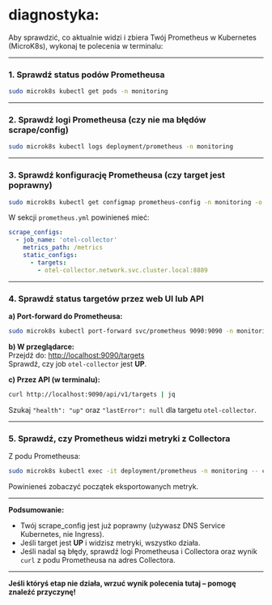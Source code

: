 # diagnostyka:

Aby sprawdzić, co aktualnie widzi i zbiera Twój Prometheus w Kubernetes (MicroK8s), wykonaj te polecenia w terminalu:

---

### 1. Sprawdź status podów Prometheusa
```bash
sudo microk8s kubectl get pods -n monitoring
```

---

### 2. Sprawdź logi Prometheusa (czy nie ma błędów scrape/config)
```bash
sudo microk8s kubectl logs deployment/prometheus -n monitoring
```

---

### 3. Sprawdź konfigurację Prometheusa (czy target jest poprawny)
```bash
sudo microk8s kubectl get configmap prometheus-config -n monitoring -o yaml
```
W sekcji `prometheus.yml` powinieneś mieć:
```yaml
scrape_configs:
  - job_name: 'otel-collector'
    metrics_path: /metrics
    static_configs:
      - targets:
        - otel-collector.network.svc.cluster.local:8889
```

---

### 4. Sprawdź status targetów przez web UI lub API

**a) Port-forward do Prometheusa:**
```bash
sudo microk8s kubectl port-forward svc/prometheus 9090:9090 -n monitoring
```

**b) W przeglądarce:**  
Przejdź do: [http://localhost:9090/targets](http://localhost:9090/targets)  
Sprawdź, czy job `otel-collector` jest **UP**.

**c) Przez API (w terminalu):**
```bash
curl http://localhost:9090/api/v1/targets | jq
```
Szukaj `"health": "up"` oraz `"lastError": null` dla targetu `otel-collector`.

---

### 5. Sprawdź, czy Prometheus widzi metryki z Collectora

Z podu Prometheusa:
```bash
sudo microk8s kubectl exec -it deployment/prometheus -n monitoring -- curl -s http://otel-collector.network.svc.cluster.local:8889/metrics | head
```
Powinieneś zobaczyć początek eksportowanych metryk.

---

**Podsumowanie:**  
- Twój scrape_config jest już poprawny (używasz DNS Service Kubernetes, nie Ingress).
- Jeśli target jest **UP** i widzisz metryki, wszystko działa.
- Jeśli nadal są błędy, sprawdź logi Prometheusa i Collectora oraz wynik `curl` z podu Prometheusa na adres Collectora.

---

**Jeśli któryś etap nie działa, wrzuć wynik polecenia tutaj – pomogę znaleźć przyczynę!**